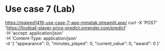 # Use case 7 (Lab)

https://majeed1419-use-case-7-app-mmqtak.streamlit.app/
curl -X 'POST' \
  'https://football-player-price-predict.onrender.com/predict' \
  -H 'accept: application/json' \
  -H 'Content-Type: application/json' \
  -d '{
  "appearance": 0,
  "minutes_played": 0,
  "current_value": 0,
  "award": 0
}'

